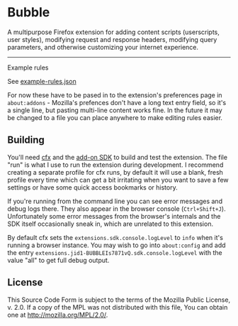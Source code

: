 # Bubble

A multipurpose Firefox extension for adding content scripts
(userscripts, user styles), modifying request and response headers,
modifying query parameters, and otherwise customizing your internet experience.

---

Example rules

See [example-rules.json](example-rules.json)

For now these have to be pased in to the extension's preferences
page in `about:addons` - Mozilla's prefences don't have a long text
entry field, so it's a single line, but pasting multi-line content
works fine. In the future it may be changed to a file you can place
anywhere to make editing rules easier.

## Building

You'll need [cfx](http://mzl.la/1x3gBUI) and the
[add-on SDK](http://mzl.la/1EGy2uN) to build and test the extension.
The file "run" is what I use to run the extension during development.
I recommend creating a separate profile for cfx runs, by default it will
use a blank, fresh profile every time which can get a bit irritating when
you want to save a few settings or have some quick access bookmarks or history.

If you're running from the command line you can see error messages and
debug logs there. They also appear in the browser console (`Ctrl+Shift+J`).
Unfortunately some error messages from the browser's internals and the SDK
itself occasionally sneak in, which are unrelated to this extension.

By default cfx sets the `extensions.sdk.console.logLevel` to `info` when
it's running a browser instance. You may wish to go into `about:config` and
add the entry `extensions.jid1-BUBBLEIs7871vQ.sdk.console.logLevel` with the
value "all" to get full debug output.

## License

This Source Code Form is subject to the terms of the Mozilla Public
License, v. 2.0. If a copy of the MPL was not distributed with this
file, You can obtain one at http://mozilla.org/MPL/2.0/.
